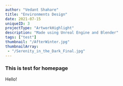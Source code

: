 ```yaml
---
author: "Vedant Shahare"
title: "Environments Design"
date: 2021-07-15
uniqueID: 3
projectType: "ArtworkHighlight"
description: "Made using Unreal Engine and Blender"
tags: ["test"]
thumbnail: "/AfterWinter.jpg"
thumbnailArray:
 - "/Serenity_in_the_Dark_Final.jpg"
---
```


### This is test for homepage

Hello!
